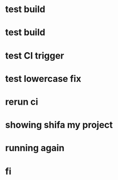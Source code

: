 # test build
# test build
# test CI trigger
# test lowercase fix
# rerun ci
# showing shifa my project
# running again
# fi